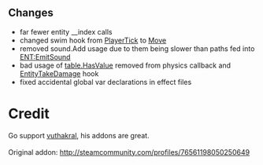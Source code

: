 ## Changes
- far fewer entity __index calls
- changed swim hook from [PlayerTick](https://wiki.facepunch.com/gmod/GM:PlayerTick) to [Move](https://wiki.facepunch.com/gmod/GM:Move)
- removed sound.Add usage due to them being slower than paths fed into [ENT:EmitSound](https://wiki.facepunch.com/gmod/Entity:EmitSound)
- bad usage of [table.HasValue](https://wiki.facepunch.com/gmod/table.HasValue) removed from physics callback and [EntityTakeDamage](https://wiki.facepunch.com/gmod/GM:EntityTakeDamage) hook
- fixed accidental global var declarations in effect files

# Credit
Go support [vuthakral](https://steamcommunity.com/id/Vuthakral), his addons are great. <br />
<br />
Original addon: http://steamcommunity.com/profiles/76561198050250649